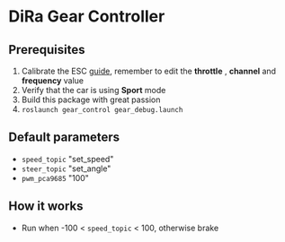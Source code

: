 # DiRa Gear Controller

## Prerequisites

1. Calibrate the ESC [guide](https://www.jetsonhacks.com/2016/01/26/jetson-racecar-part-3-esc-motor-control/), remember to edit the **throttle** , **channel** and **frequency** value
2. Verify that the car is using **Sport** mode
3. Build this package with great passion
4. `roslaunch gear_control gear_debug.launch`

## Default parameters

- `speed_topic`	"set_speed"
- `steer_topic`	"set_angle"
- `pwm_pca9685`	"100"

## How it works

- Run when -100 < `speed_topic` < 100, otherwise brake